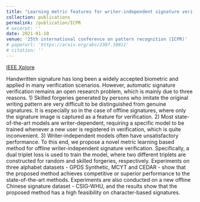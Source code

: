 ```yaml
---
title: "Learning metric features for writer-independent signature verification using dual triplet loss"
collection: publications
permalink: /publication/ICPR
# excerpt: ''
date: 2021-01-10
venue: '25th international conference on pattern recognition (ICPR)'
# paperurl: 'https://arxiv.org/abs/2307.10811'
# citation: ''
---
```


<a href='https://ieeexplore.ieee.org/abstract/document/9413091'>IEEE Xplore</a>

Handwritten signature has long been a widely accepted biometric and applied in many verification scenarios. However, automatic signature verification remains an open research problem, which is mainly due to three reasons. 1) Skilled forgeries generated by persons who imitate the original writing pattern are very difficult to be distinguished from genuine signatures. It is especially so in the case of offline signatures, where only the signature image is captured as a feature for verification. 2) Most state-of-the-art models are writer-dependent, requiring a specific model to be trained whenever a new user is registered in verification, which is quite inconvenient. 3) Writer-independent models often have unsatisfactory performance. To this end, we propose a novel metric learning based method for offline writer-independent signature verification. Specifically, a dual triplet loss is used to train the model, where two different triplets are constructed for random and skilled forgeries, respectively. Experiments on three alphabet datasets - GPDS Synthetic, MCYT and CEDAR - show that the proposed method achieves competitive or superior performance to the state-of-the-art methods. Experiments are also conducted on a new offline Chinese signature dataset - CSIG-WHU, and the results show that the proposed method has a high feasibility on character-based signatures.